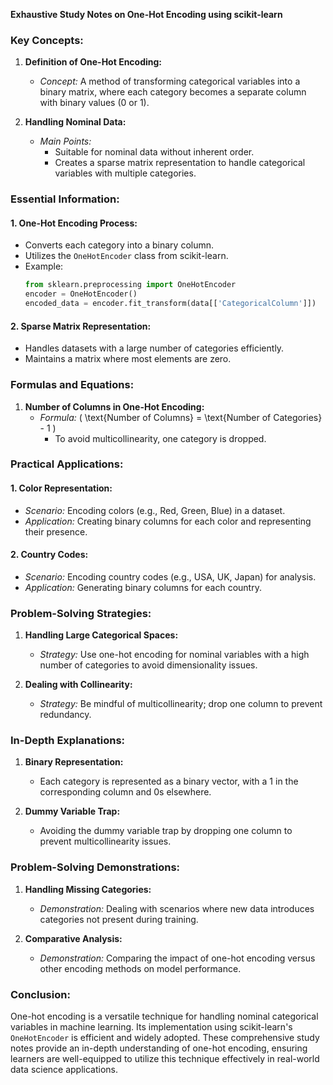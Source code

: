 **Exhaustive Study Notes on One-Hot Encoding using scikit-learn**

### Key Concepts:

1. **Definition of One-Hot Encoding:**
   - *Concept:* A method of transforming categorical variables into a binary matrix, where each category becomes a separate column with binary values (0 or 1).

2. **Handling Nominal Data:**
   - *Main Points:*
     - Suitable for nominal data without inherent order.
     - Creates a sparse matrix representation to handle categorical variables with multiple categories.

### Essential Information:

#### 1. **One-Hot Encoding Process:**
   - Converts each category into a binary column.
   - Utilizes the `OneHotEncoder` class from scikit-learn.
   - Example:
     ```python
     from sklearn.preprocessing import OneHotEncoder
     encoder = OneHotEncoder()
     encoded_data = encoder.fit_transform(data[['CategoricalColumn']])
     ```

#### 2. **Sparse Matrix Representation:**
   - Handles datasets with a large number of categories efficiently.
   - Maintains a matrix where most elements are zero.

### Formulas and Equations:

1. **Number of Columns in One-Hot Encoding:**
   - *Formula:* \( \text{Number of Columns} = \text{Number of Categories} - 1 \)
     - To avoid multicollinearity, one category is dropped.

### Practical Applications:

#### 1. **Color Representation:**
   - *Scenario:* Encoding colors (e.g., Red, Green, Blue) in a dataset.
   - *Application:* Creating binary columns for each color and representing their presence.

#### 2. **Country Codes:**
   - *Scenario:* Encoding country codes (e.g., USA, UK, Japan) for analysis.
   - *Application:* Generating binary columns for each country.

### Problem-Solving Strategies:

1. **Handling Large Categorical Spaces:**
   - *Strategy:* Use one-hot encoding for nominal variables with a high number of categories to avoid dimensionality issues.

2. **Dealing with Collinearity:**
   - *Strategy:* Be mindful of multicollinearity; drop one column to prevent redundancy.

### In-Depth Explanations:

1. **Binary Representation:**
   - Each category is represented as a binary vector, with a 1 in the corresponding column and 0s elsewhere.

2. **Dummy Variable Trap:**
   - Avoiding the dummy variable trap by dropping one column to prevent multicollinearity issues.

### Problem-Solving Demonstrations:

1. **Handling Missing Categories:**
   - *Demonstration:* Dealing with scenarios where new data introduces categories not present during training.

2. **Comparative Analysis:**
   - *Demonstration:* Comparing the impact of one-hot encoding versus other encoding methods on model performance.

### Conclusion:

One-hot encoding is a versatile technique for handling nominal categorical variables in machine learning. Its implementation using scikit-learn's `OneHotEncoder` is efficient and widely adopted. These comprehensive study notes provide an in-depth understanding of one-hot encoding, ensuring learners are well-equipped to utilize this technique effectively in real-world data science applications.